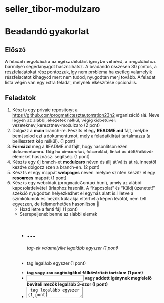# seller_tibor-modulzaro

# Beadandó gyakorlat

## Előszó
A feladat megoldására az egész délutánt igénybe veheted, a megoldáshoz bármilyen segédanyagot használhatsz. A beadandó összesen 30 pontos, a részfeladatokat rész pontozzuk, így nem probléma ha esetleg valamelyik részfeladatot kihagyod mert nem tudod, nyugodtan menj tovább. A feladat lista végén van egy extra feladat, melynek elkészítése opcionális.

## Feladatok
1. Készíts egy private repositoryt a https://github.com/progmatictesztautomation23h2 organizáció alá. Neve legyen az alábbi, ékezetek nélkül,   végig kisbetűvel: vezeteknev_keresztnev-modulzaro  (2 pont)
2. Dolgozz a **main** branch-re. Készíts el egy **README.md** fájt, melybe bemásolod ezt a dokumentumot, mely a feladatkiírást tartalmazza (a beillesztett kép nélkül). (1 pont)
3. **Formázd** meg a README.md fájlt, hogy hasonlítson ezen dokumentumra. Elég ha címsorokat, felsorolást, linket és dőlt/félkövér elemeket használsz. segítség.  (1 pont)
4. Készíts egy új branch-et **modulzaro** néven és állj át/válts át rá. Innestől kezdve dolgozz ezen a branch-en. (2 pont)
5. Készíts el egy mappát **webpages** néven, melybe szintén készíts el egy **resources** mappát (1 pont)
6. Készíts egy weboldalt (progmaticContact.html), amely az alábbi kapcsolatfelvételi űrlaphoz hasonlít. A “Kapcsolat” és “Küldj üzenetet!” szekció nyugodtan helyezkedhet el egymás alatt is. Illetve a szimbólumok és mezők külalakja eltérhet a képen lévőtől, nem kell egyezzen, de felismerhetően hasonlítson 🙂
   - Hozd létre a fenti fájl (1 pont)
   - Szerepeljenek benne az alábbi elemek
     - <h1>...<h6> tag-ek valamelyike legalább egyszer (1 pont)
     - <p> tag legalább egyszer (1 pont)
     - <strong> tag vagy css segítségébel félkövérített tartalom (1 pont)
     - <input type=”text”> vagy addott igénynek megfelelő beviteli mezők legalább 3-szor (1 pont)
     - <textarea> tag legalább egyszer (1 pont)
     - <input type=”submit”> tag legalább egyszer (1 pont)
     - 3 kép a megfelelő méretben a telefonszámhoz, emailhez, címhez a resources mappából használva (1 pont)
     - a cím előtti kép kattintható és kattintás hatására betölti új lapon a Google Maps-ot a szükséges címmel (2 pont)
   - A “KÜLDÉS” gombra kattintva navigáljon el egy másik oldalra (progmaticContactConfirmation.html), melyen egy “Köszönjük megkeresését, kollégáink hamarosan felveszik Önnel a kapcsolatot!” szöveg szerepel. (2 pont)
    - Ezen oldalon szerepeljenek az alábbi elemek
     - <h1> tag-ek segítségével a címsor (1 pont)
     - letöltött tetszőleges háttérkép alkalmazása, mely a resources könyvtárba került letöltésre (1 pont)
     - CSS beállításokkal formázd meg az oldalakat (1 pont)
     - A CSS beállításokat rakd külön, progmatic.css fájlba és hivatkozz rá a html fájlban (1 pont)
7. Tegyük fel, hogy a fejlesztési vezető kitalálta, hogy a weboldal jelenlegi struktúráján még lehetne javítani, és készüljön egy kezdőlap (index.html), ahol egy üdvözlőszöveg és egy gomb található. A gombra való kattintásra átnavigál a weboldal a *progmaticContact.html* oldalra. 
  - a.index.html néven a kezdőlap létrehozása (0.5 pont)
  - b.szerepel egy h1-es tag-ek között  lévő  “Üdvözlünk a Progmatic-nál” szöveg és egy gomb “Kapcsolatfelvétel” felirattal (0.5 pont)
  - c.tetszőleges háttérkép alkalmazása (0.5 pont)
  - d.navigálás működik a gombra kattintva  (0.5 pont)
8. A webalkalmazás minden oldalán szerepel a Progmatic logo-ja, mely kattintható és kattintás hatására a kezdőlap, az index.html töltődik be.(1 pont)
9. Töltsd fel a branch-edre a munkádat és ellenőrizd le a github.com felületen, hogy látod-e. (2 pont)
10. A kód jól szervezett, a weboldal és a README.md esztétikus (2 pont)
11. (Extra szorgalmi pont) Easter egg beépítése a weboldalba, valamint leírás hozzáadása a README.md-be, hogy hogyan érjük el. (1 pont)

